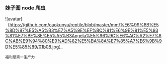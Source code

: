 ### 妹子图  node 爬虫




![avatar]（https://github.com/caokunyu/reptile/blob/master/mm/%E6%99%8B%E5%8D%87%E5%A5%B3%E7%A5%9E%EF%BC%81%E6%9E%81%E5%93%81%E7%BE%8E%E5%A5%B3Angela%E5%96%9C%E6%AC%A2%E7%8C%AB%E9%94%80%E9%AD%82%E5%BA%8A%E7%85%A7%E6%9B%9D%E5%85%89/01b08.jpg）

    福利是第一生产力
